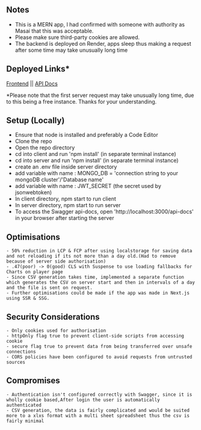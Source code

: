 ## Notes
 - This is a MERN app, I had confirmed with someone with authority as Masai that this was acceptable.
 - Please make sure third-party cookies are allowed.
 - The backend is deployed on Render, apps sleep thus making a request after some time may take unusually long time
## Deployed Links*
  [Frontend](https://client-reachhub.vercel.app) || [API Docs](https://reachhub-server-pi6v.onrender.com/api-docs)
  <br/>
  
  *Please note that the first server request may take unusually long time, due to this being a free instance. Thanks for your understanding.

## Setup (Locally)
  - Ensure that node is installed and preferably a Code Editor
  - Clone the repo
  - Open the repo directory
  - cd into client and run 'npm install' (in separate terminal instance)
  - cd into server and run 'npm install' (in separate terminal instance)
  - create an .env file inside server directory
  - add variable with name : MONGO_DB = 'connection string to your mongoDB cluster'/'Database name'
  - add variable with name : JWT_SECRET (the secret used by jsonwebtoken)
  - In client directory, npm start to run client
  - In server directory, npm start to run server
  - To access the Swagger api-docs, open 'http://localhost:3000/api-docs' in your browser after starting the server

## Optimisations
    - 50% reduction in LCP & FCP after using localstorage for saving data and not reloading if its not more than a day old.(Had to remove because of server side authorisation)
    - .47(poor) -> 0(good) CLS with Suspense to use loading fallbacks for Charts on player page 
    - Since CSV generation takes time, implemented a separate function which generates the CSV on server start and then in intervals of a day and the file is sent on request.
    - Further optimisations could be made if the app was made in Next.js using SSR & SSG.

## Security Considerations
    - Only cookies used for authorisation
    - httpOnly flag true to prevent client-side scripts from accessing cookie
    - secure flag true to prevent data from being transferred over unsafe connections
    - CORS policies have been configured to avoid requests from untrusted sources

## Compromises
    - Authentication isn't configured correctly with Swagger, since it is wholly cookie based,After login the user is automatically authenticated
    - CSV generation, the data is fairly complicated and would be suited more to a xlxs format with a multi sheet spreadsheet thus the csv is fairly minimal
